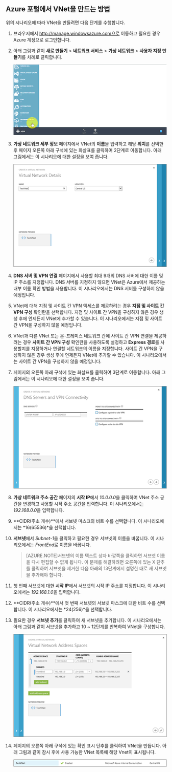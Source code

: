 ## Azure 포털에서 VNet을 만드는 방법

위의 시나리오에 따라 VNet을 만들려면 다음 단계를 수행합니다.

1. 브라우저에서 http://manage.windowsazure.com으로 이동하고 필요한 경우 Azure 계정으로 로그인합니다.
2. 아래 그림과 같이 **새로 만들기** > **네트워크 서비스** > **가상 네트워크** > **사용자 지정 만들기**를 차례로 클릭합니다.

	![포털에서 VNet 만들기](./media/virtual-networks-create-vnet-classic-portal-include/vnet-create-portal-figure1.gif)

3. **가상 네트워크 세부 정보** 페이지에서 VNet의 **이름**을 입력하고 해당 **위치**를 선택한 후 페이지 오른쪽 아래 구석에 있는 화살표를 클릭하여 2단계로 이동합니다. 아래 그림에서는 이 시나리오에 대한 설정을 보여 줍니다.

	![가상 네트워크 세부 정보 페이지](./media/virtual-networks-create-vnet-classic-portal-include/vnet-create-portal-figure2.png)

4. **DNS 서버 및 VPN 연결** 페이지에서 사용할 최대 9개의 DNS 서버에 대한 이름 및 IP 주소를 지정합니다. DNS 서버를 지정하지 않으면 VNet은 Azure에서 제공하는 내부 이름 확인 방법을 사용합니다. 이 시나리오에서는 DNS 서버를 구성하지 않을 예정입니다.
5. VNet에 대해 지점 및 사이트 간 VPN 액세스를 제공하려는 경우 **지점 및 사이트 간 VPN 구성** 확인란을 선택합니다. 지점 및 사이트 간 VPN을 구성하지 않은 경우 생성 후에 언제든지 VNet에 추가할 수 있습니다. 이 시나리오에서는 지점 및 사이트 간 VPN을 구성하지 않을 예정입니다.
6. VNet과 다른 VNet 또는 온-프레미스 네트워크 간에 사이트 간 VPN 연결을 제공하려는 경우 **사이트 간 VPN 구성** 확인란을 사용하도록 설정하고 **Express 경로**를 사용할지를 지정하거나 연결할 네트워크의 이름을 지정합니다. 사이트 간 VPN을 구성하지 않은 경우 생성 후에 언제든지 VNet에 추가할 수 있습니다. 이 시나리오에서는 사이트 간 VPN을 구성하지 않을 예정입니다.
7. 페이지의 오른쪽 아래 구석에 있는 화살표를 클릭하여 3단계로 이동합니다. 아래 그림에서는 이 시나리오에 대한 설정을 보여 줍니다.

	![DNS 서버 및 VPN 연결 페이지](./media/virtual-networks-create-vnet-classic-portal-include/vnet-create-portal-figure3.png)

8. **가상 네트워크 주소 공간** 페이지의 **시작 IP**에서 *10.0.0.0*을 클릭하여 VNet 주소 공간을 변경하고 사용할 시작 주소 공간을 입력합니다. 이 시나리오에서는 *192.168.0.0*을 입력합니다.
9. **CIDR(주소 개수)**에서 서브넷 마스크의 비트 수를 선택합니다. 이 시나리오에서는 *16(65536)*을 선택합니다.
10. **서브넷**에서 *Subnet-1*을 클릭하고 필요한 경우 서브넷의 이름을 바꿉니다. 이 시나리오에서는 *FrontEnd*로 이름을 바꿉니다.

	>[AZURE.NOTE]서브넷의 이름 텍스트 상자 바깥쪽을 클릭하면 서브넷 이름을 다시 편집할 수 없게 됩니다. 이 문제를 해결하려면 오른쪽에 있는 X 단추를 클릭하여 서브넷을 제거한 다음 아래의 13단계에서 설명한 대로 새 서브넷을 추가해야 합니다.

11. 첫 번째 서브넷에 대한 **시작 IP**에서 서브넷의 시작 IP 주소를 지정합니다. 이 시나리오에서는 *192.168.1.0*을 입력합니다.
12. **CIDR(주소 개수)**에서 첫 번째 서브넷의 서브넷 마스크에 대한 비트 수를 선택합니다. 이 시나리오에서는 *24(256)*을 선택합니다.
13. 필요한 경우 **서브넷 추가**를 클릭하여 새 서브넷을 추가합니다. 이 시나리오에서는 아래 그림과 같이 서브넷을 추가하고 10 ~ 12단계를 반복하여 VNet을 구성합니다.

	![가상 네트워크 주소 공간 페이지](./media/virtual-networks-create-vnet-classic-portal-include/vnet-create-portal-figure4.png)

14. 페이지의 오른쪽 아래 구석에 있는 확인 표시 단추를 클릭하여 VNet을 만듭니다. 아래 그림과 같이 잠시 후에 사용 가능한 VNet 목록에 해당 Vnet이 표시됩니다.

	![새 가상 네트워크](./media/virtual-networks-create-vnet-classic-portal-include/vnet-create-portal-figure5.png)

<!---HONumber=Oct15_HO3-->